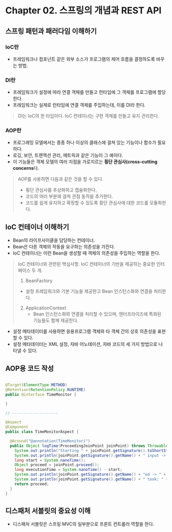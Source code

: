 # Chapter 02. 스프링의 개념과 REST API

## 스프링 패턴과 패러다임 이해하기

### IoC란

- 프레임워크나 컴포넌트 같은 외부 소스가 프로그램의 제어 흐름을 결정하도록 바꾸는 방법.

### DI란

- 프레임워크가 설정에 따라 연결 객체를 만들고 런타임에 그 객체를 프로그램에 할당한다.
- 프레임워크는 실제로 런타임에 연결 객체를 주입하는데, 이를 DI라 한다.

> DI는 IoC의 한 타입이다. IoC 컨테이너는 구현 객체를 만들고 유지 관리한다.

### AOP란

- 프로그래밍 모델에서는 종종 하나 이상의 클래스에 걸쳐 있는 기능이나 함수가 필요하다.
- 로깅, 보안, 트랜잭션 관리, 메트릭과 같은 기능이 그 예이다.
- 이 기능들은 객체 모델의 여러 지점을 가로지르는 **횡단 관심사(cross-cutting concerns**다.

> AOP를 사용하면 다음과 같은 것을 할 수 있다.
> - 횡단 관심사를 추상화하고 캡슐화한다.
> - 코드의 여러 부분에 걸쳐 관점 동작을 추가한다.
> - 코드를 쉽게 유지하고 확장할 수 있도록 횡단 관심사에 대한 코드를 모듈화한다.

## IoC 컨테이너 이해하기

- Bean의 라이프사이클을 담당하는 컨테이너.
- Bean은 다른 객체의 작동을 요구하는 의존성을 가진다.
- IoC 컨테이너는 이런 Bean을 생성할 때 객체의 의존성을 주입하는 역할을 한다.

> IoC 컨테이너와 관련된 핵심사항. IoC 컨테이너의 기반을 제공하는 중요한 인터페이스 두 개.
> 1. BeanFactory
>   - 설정 프레임워크와 기본 기능을 제공한고 Bean 인스턴스화와 연결을 처리한다.
> 2. ApplicationContext
>    - Bean 인스턴스화와 연결을 처리할 수 있으며, 엔터프라이즈에 특화된 기능들도 함께 제공한다.

- 설정 메타데이터를 사용하면 응용프로그램 객체와 타 객체 간의 상호 의존성을 표현할 수 있다.
- 설정 메타데이터는 XML 설정, 자바 어노테이션, 자바 코드의 세 가지 방법으로 나타낼 수 있다.

## AOP용 코드 작성

```java

@Target(ElementType.METHOD)
@Retention(RetentionPolicy.RUNTIME)
public @interface TimeMonitor {

}

// --------------------

@Aspect
@Component
public class TimeMonitorAspect {

  @Around("@annotation(TimeMonitor)")
  public Object logTime(ProceedingJoinPoint joinPoint) throws Throwable {
    System.out.println("Starting " + joinPoint.getSignature().toShortString());
    System.out.println(joinPoint.getSignature().getName() + " input -> " + Arrays.toString((int[])joinPoint.getArgs()[0]));
    long start = System.nanoTime();
    Object proceed = joinPoint.proceed();
    long executionTime = System.nanoTime() - start;
    System.out.println(joinPoint.getSignature().getName() + "ed -> " + Arrays.toString((int[])joinPoint.getArgs()[0]));
    System.out.println(joinPoint.getSignature().getName() + " took: " + executionTime + " ns\n");
    return proceed;
  }
}

```

## 디스패처 서블릿의 중요성 이해

- 디스패처 서블릿은 스프링 MVC의 일부분으로 프론트 컨트롤러 역할을 한다.